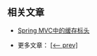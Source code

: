 ## 相关文章

+ [Spring MVC中的缓存标头](docs/SpringMVC中的缓存标头.md)

- 更多文章： [[<-- prev]](../spring-mvc-java-1/README.md)